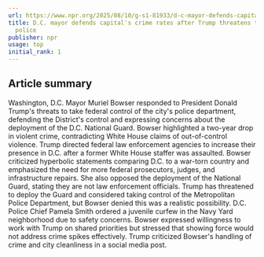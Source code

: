 ```yaml
---
url: https://www.npr.org/2025/08/10/g-s1-81933/d-c-mayor-defends-capitals-crime-rates-after-trump-threatens-to-take-over-police
title: D.C. mayor defends capital's crime rates after Trump threatens to take over
  police
publisher: npr
usage: top
initial_rank: 1
---
```

## Article summary
Washington, D.C. Mayor Muriel Bowser responded to President Donald Trump's threats to take federal control of the city's police department, defending the District's control and expressing concerns about the deployment of the D.C. National Guard. Bowser highlighted a two-year drop in violent crime, contradicting White House claims of out-of-control violence. Trump directed federal law enforcement agencies to increase their presence in D.C. after a former White House staffer was assaulted. Bowser criticized hyperbolic statements comparing D.C. to a war-torn country and emphasized the need for more federal prosecutors, judges, and infrastructure repairs. She also opposed the deployment of the National Guard, stating they are not law enforcement officials. Trump has threatened to deploy the Guard and considered taking control of the Metropolitan Police Department, but Bowser denied this was a realistic possibility. D.C. Police Chief Pamela Smith ordered a juvenile curfew in the Navy Yard neighborhood due to safety concerns. Bowser expressed willingness to work with Trump on shared priorities but stressed that showing force would not address crime spikes effectively. Trump criticized Bowser's handling of crime and city cleanliness in a social media post.
